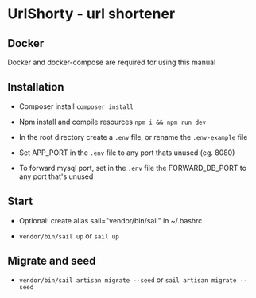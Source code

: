 # UrlShorty - url shortener

## Docker
Docker and docker-compose are required for using this manual

## Installation

* Composer install `composer install` 

* Npm install and compile resources `npm i && npm run dev` 

* In the root directory create a `.env` file, or rename the `.env-example` file

* Set APP_PORT in the `.env` file to any port thats unused (eg. 8080)

* To forward mysql port, set in the `.env` file the FORWARD_DB_PORT to any port that's unused

## Start
* Optional: create alias sail="vendor/bin/sail" in ~/.bashrc
 
* `vendor/bin/sail up` or `sail up`
## Migrate and seed

* `vendor/bin/sail artisan migrate --seed` or `sail artisan migrate --seed`
